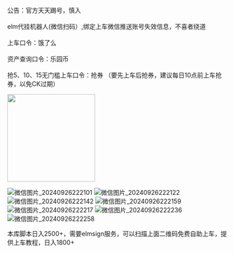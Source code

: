 公告：官方天天踢号，慎入 \
\
elm代挂机器人(微信扫码）,绑定上车微信推送账号失效信息，不喜者绕道 \
\
上车口令：饿了么 \
\
资产查询口令：乐园币 \
\
抢5、10、15无门槛上车口令：抢券  （要先上车后抢券，建议每日10点前上车抢券，以免CK过期）

<img src="https://github.com/user-attachments/assets/2e3f9c32-5f50-46a8-a2d6-139b46a6b77b" width="200px">

![微信图片_20240926222101](https://github.com/user-attachments/assets/9363cbb1-ae27-405a-9887-125d3ce366f6)
![微信图片_20240926222122](https://github.com/user-attachments/assets/d322e17c-9eb5-45b2-a594-7e47b87c2818)
![微信图片_20240926222142](https://github.com/user-attachments/assets/c8476024-bb14-474e-bfc3-e451f9dd9da0)
![微信图片_20240926222159](https://github.com/user-attachments/assets/137ae68f-54b4-4a3e-b625-347edb2a9164)
![微信图片_20240926222217](https://github.com/user-attachments/assets/ec1cba2e-f0b0-4654-90a4-c565fdd120e6)
![微信图片_20240926222236](https://github.com/user-attachments/assets/22a70fe3-cfc3-4ddf-b4b0-5bea6bd57091)
![微信图片_20240926222258](https://github.com/user-attachments/assets/0857b2f3-9497-4108-b3a6-6864d5002bb9)

本库脚本日入2500+，需要elmsign服务，可以扫描上面二维码免费自助上车，提供上车教程，日入1800+


